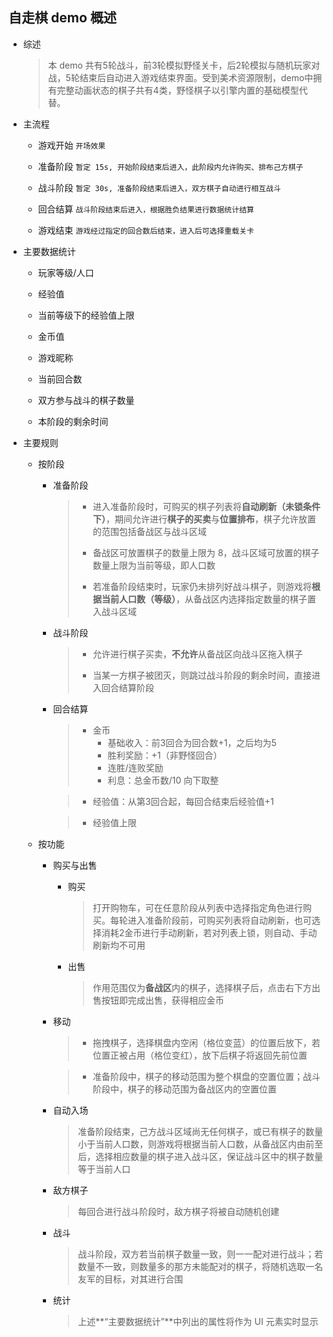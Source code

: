 ## 自走棋 demo 概述

+ 综述
	> 本 demo 共有5轮战斗，前3轮模拟野怪关卡，后2轮模拟与随机玩家对战，5轮结束后自动进入游戏结束界面。受到美术资源限制，demo中拥有完整动画状态的棋子共有4类，野怪棋子以引擎内置的基础模型代替。

+ 主流程
	- 游戏开始 ``开场效果``
	
	- 准备阶段 ``暂定 15s, 开始阶段结束后进入，此阶段内允许购买、排布己方棋子``

	- 战斗阶段 ``暂定 30s, 准备阶段结束后进入，双方棋子自动进行相互战斗 ``

	- 回合结算 ``战斗阶段结束后进入，根据胜负结果进行数据统计结算``

	- 游戏结束 ``游戏经过指定的回合数后结束，进入后可选择重载关卡``

+ 主要数据统计

	- 玩家等级/人口

	- 经验值

	- 当前等级下的经验值上限

	- 金币值

	- 游戏昵称

	- 当前回合数

	- 双方参与战斗的棋子数量

	- 本阶段的剩余时间

+ 主要规则
	- 按阶段

		* 准备阶段
			> + 进入准备阶段时，可购买的棋子列表将**自动刷新（未锁条件下）**，期间允许进行**棋子的买卖**与**位置排布**，棋子允许放置的范围包括备战区与战斗区域
			> 
			> + 备战区可放置棋子的数量上限为 8，战斗区域可放置的棋子数量上限为当前等级，即人口数
			> 
			> + 若准备阶段结束时，玩家仍未排列好战斗棋子，则游戏将**根据当前人口数（等级）**，从备战区内选择指定数量的棋子置入战斗区域
        
        * 战斗阶段
        	> + 允许进行棋子买卖，**不允许**从备战区向战斗区拖入棋子
        	> 
        	> + 当某一方棋子被团灭，则跳过战斗阶段的剩余时间，直接进入回合结算阶段

		* 回合结算
			> + 金币
			> 	* 基础收入：前3回合为回合数+1，之后均为5
			> 	* 胜利奖励：+1（非野怪回合）
			> 	* 连胜/连败奖励
			> 	* 利息：总金币数/10 向下取整

			> + 经验值：从第3回合起，每回合结束后经验值+1

			> + 经验值上限
			
	- 按功能
		* 购买与出售
			+ 购买
				> 打开购物车，可在任意阶段从列表中选择指定角色进行购买。每轮进入准备阶段前，可购买列表将自动刷新，也可选择消耗2金币进行手动刷新，若对列表上锁，则自动、手动刷新均不可用

			+ 出售
				> 作用范围仅为**备战区**内的棋子，选择棋子后，点击右下方出售按钮即完成出售，获得相应金币

		* 移动
            > + 拖拽棋子，选择棋盘内空闲（格位变蓝）的位置后放下，若位置正被占用（格位变红），放下后棋子将返回先前位置
            
            > + 准备阶段中，棋子的移动范围为整个棋盘的空置位置；战斗阶段中，棋子的移动范围为备战区内的空置位置

		* 自动入场
			> 准备阶段结束，己方战斗区域尚无任何棋子，或已有棋子的数量小于当前人口数，则游戏将根据当前人口数，从备战区内由前至后，选择相应数量的棋子进入战斗区，保证战斗区中的棋子数量等于当前人口

		* 敌方棋子
			> 每回合进行战斗阶段时，敌方棋子将被自动随机创建

        * 战斗
        	> 战斗阶段，双方若当前棋子数量一致，则一一配对进行战斗；若数量不一致，则数量多的那方未能配对的棋子，将随机选取一名友军的目标，对其进行合围

		* 统计
			> 上述**“主要数据统计”**中列出的属性将作为 UI 元素实时显示
		